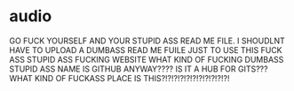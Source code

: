# audio
GO FUCK YOURSELF AND YOUR STUPID ASS READ ME FILE.
I SHOUDLNT HAVE TO UPLOAD A DUMBASS READ ME FUILE JUST TO USE THIS FUCK ASS STUPID ASS FUCKING WEBSITE 
WHAT KIND OF FUCKING DUMBASS STUPID ASS NAME IS GITHUB ANYWAY????
IS IT A HUB FOR GITS??? WHAT KIND OF FUCKASS PLACE IS THIS?!?!?!?!?!?!?!?!?!?!?!
